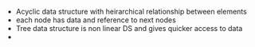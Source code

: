 - Acyclic data structure with heirarchical relationship between elements
- each node has data and reference to next nodes
- Tree data structure is non linear DS and gives quicker access to data
- 